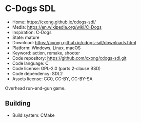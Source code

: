 # C-Dogs SDL

- Home: https://cxong.github.io/cdogs-sdl/
- Media: https://en.wikipedia.org/wiki/C-Dogs
- Inspiration: C-Dogs
- State: mature
- Download: https://cxong.github.io/cdogs-sdl/downloads.html
- Platform: Windows, Linux, macOS
- Keyword: action, remake, shooter
- Code repository: https://github.com/cxong/cdogs-sdl.git
- Code language: C
- Code license: GPL-2.0 (parts 2-clause BSD)
- Code dependency: SDL2
- Assets license: CC0, CC-BY, CC-BY-SA

Overhead run-and-gun game.

## Building

- Build system: CMake
